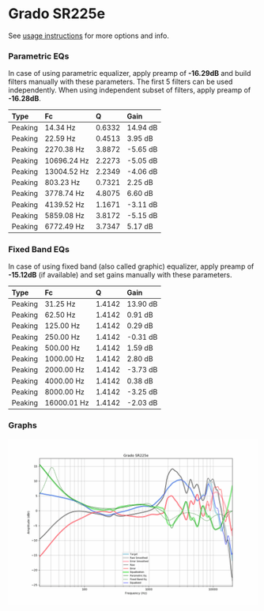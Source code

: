 # Grado SR225e
See [usage instructions](https://github.com/jaakkopasanen/AutoEq#usage) for more options and info.

### Parametric EQs
In case of using parametric equalizer, apply preamp of **-16.29dB** and build filters manually
with these parameters. The first 5 filters can be used independently.
When using independent subset of filters, apply preamp of **-16.28dB**.

| Type    | Fc          |      Q | Gain     |
|:--------|:------------|:-------|:---------|
| Peaking | 14.34 Hz    | 0.6332 | 14.94 dB |
| Peaking | 22.59 Hz    | 0.4513 | 3.95 dB  |
| Peaking | 2270.38 Hz  | 3.8872 | -5.65 dB |
| Peaking | 10696.24 Hz | 2.2273 | -5.05 dB |
| Peaking | 13004.52 Hz | 2.2349 | -4.06 dB |
| Peaking | 803.23 Hz   | 0.7321 | 2.25 dB  |
| Peaking | 3778.74 Hz  | 4.8075 | 6.60 dB  |
| Peaking | 4139.52 Hz  | 1.1671 | -3.11 dB |
| Peaking | 5859.08 Hz  | 3.8172 | -5.15 dB |
| Peaking | 6772.49 Hz  | 3.7347 | 5.17 dB  |

### Fixed Band EQs
In case of using fixed band (also called graphic) equalizer, apply preamp of **-15.12dB**
(if available) and set gains manually with these parameters.

| Type    | Fc          |      Q | Gain     |
|:--------|:------------|:-------|:---------|
| Peaking | 31.25 Hz    | 1.4142 | 13.90 dB |
| Peaking | 62.50 Hz    | 1.4142 | 0.91 dB  |
| Peaking | 125.00 Hz   | 1.4142 | 0.29 dB  |
| Peaking | 250.00 Hz   | 1.4142 | -0.31 dB |
| Peaking | 500.00 Hz   | 1.4142 | 1.59 dB  |
| Peaking | 1000.00 Hz  | 1.4142 | 2.80 dB  |
| Peaking | 2000.00 Hz  | 1.4142 | -3.73 dB |
| Peaking | 4000.00 Hz  | 1.4142 | 0.38 dB  |
| Peaking | 8000.00 Hz  | 1.4142 | -3.25 dB |
| Peaking | 16000.01 Hz | 1.4142 | -2.03 dB |

### Graphs
![](./Grado%20SR225e.png)